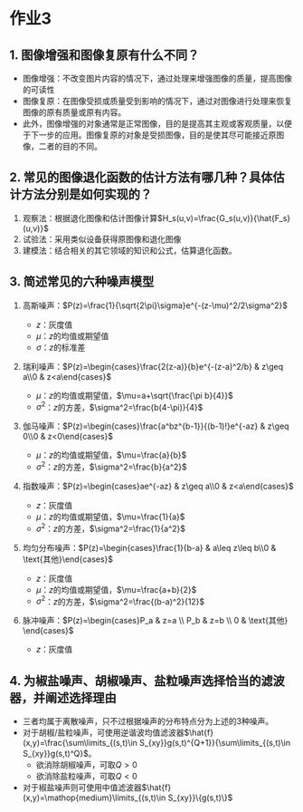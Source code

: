 # 作业3

## 1. 图像增强和图像复原有什么不同？

* 图像增强：不改变图片内容的情况下，通过处理来增强图像的质量，提高图像的可读性
* 图像复原：在图像受损或质量受到影响的情况下，通过对图像进行处理来恢复图像的原有质量或原有内容。
* 此外，图像增强的对象通常是正常图像，目的是提高其主观或客观质量，以便于下一步的应用。图像复原的对象是受损图像，目的是使其尽可能接近原图像，二者的目的不同。

## 2. 常见的图像退化函数的估计方法有哪几种？具体估计方法分别是如何实现的？

1. 观察法：根据退化图像和估计图像计算$H_s(u,v)=\frac{G_s(u,v)}{\hat{F_s}(u,v)}$
2. 试验法：采用类似设备获得原图像和退化图像
3. 建模法：结合相关的其它领域的知识和公式，估算退化函数。

## 3. 简述常见的六种噪声模型

1. 高斯噪声：$P(z)=\frac{1}{\sqrt{2\pi}\sigma}e^{-(z-\mu)^2/2\sigma^2}$
   * $z$：灰度值
   * $\mu$：$z$的均值或期望值
   * $\sigma$：$z$的标准差
2. 瑞利噪声：$P(z)=\begin{cases}\frac{2(z-a)}{b}e^{-(z-a)^2/b} & z\geq a\\0 & z<a\end{cases}$
   * $\mu$：$z$的均值或期望值，$\mu=a+\sqrt{\frac{\pi b}{4}}$
   * $\sigma^2$：$z$的方差，$\sigma^2=\frac{b(4-\pi)}{4}$
3. 伽马噪声：$P(z)=\begin{cases}\frac{a^bz^{b-1}}{(b-1)!}e^{-az} & z\geq 0\\0 & z<0\end{cases}$

   * $\mu$：$z$的均值或期望值，$\mu=\frac{a}{b}$
   * $\sigma^2$：$z$的方差，$\sigma^2=\frac{b}{a^2}$
4. 指数噪声：$P(z)=\begin{cases}ae^{-az} & z\geq a\\0 & z<a\end{cases}$
   * $z$：灰度值
   * $\mu$：$z$的均值或期望值，$\mu=\frac{1}{a}$
   * $\sigma^2$：$z$的方差，$\sigma^2=\frac{1}{a^2}$
5. 均匀分布噪声：$P(z)=\begin{cases}\frac{1}{b-a} & a\leq z\leq b\\0 & \text{其他}\end{cases}$
   * $z$：灰度值
   * $\mu$：$z$的均值或期望值，$\mu=\frac{a+b}{2}$
   * $\sigma^2$：$z$的方差，$\sigma^2=\frac{(b-a)^2}{12}$
6. 脉冲噪声：$P(z)=\begin{cases}P_a & z=a \\ P_b & z=b \\ 0 & \text{其他} \end{cases}$
   * $z$：灰度值

## 4. 为椒盐噪声、胡椒噪声、盐粒噪声选择恰当的滤波器，并阐述选择理由

* 三者均属于离散噪声，只不过根据噪声的分布特点分为上述的3种噪声。
* 对于胡椒/盐粒噪声，可使用逆谐波均值滤波器$\hat{f}(x,y)=\frac{\sum\limits_{(s,t)\in S_{xy}}g(s,t)^{Q+1}}{\sum\limits_{(s,t)\in S_{xy}}g(s,t)^Q}$。
  * 欲消除胡椒噪声，可取$Q>0$
  * 欲消除盐粒噪声，可取$Q<0$
* 对于椒盐噪声则可使用中值滤波器$\hat{f}(x,y)=\mathop{medium}\limits_{(s,t)\in S_{xy}}\{g(s,t)\}$

